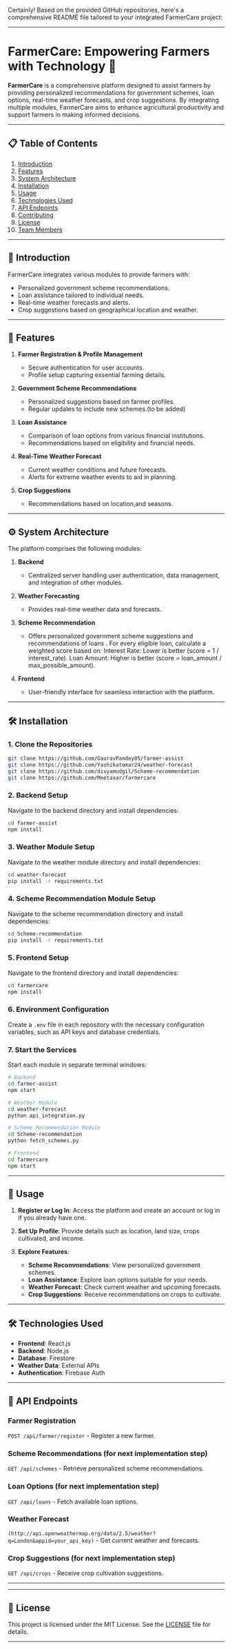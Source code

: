 Certainly! Based on the provided GitHub repositories, here's a comprehensive README file tailored to your integrated FarmerCare project:

---

# FarmerCare: Empowering Farmers with Technology 🌾

**FarmerCare** is a comprehensive platform designed to assist farmers by providing personalized recommendations for government schemes, loan options, real-time weather forecasts, and crop suggestions. By integrating multiple modules, FarmerCare aims to enhance agricultural productivity and support farmers in making informed decisions.

---

## 📋 Table of Contents

1. [Introduction](#introduction)
2. [Features](#features)
3. [System Architecture](#system-architecture)
4. [Installation](#installation)
5. [Usage](#usage)
6. [Technologies Used](#technologies-used)
7. [API Endpoints](#api-endpoints)
8. [Contributing](#contributing)
9. [License](#license)
10. [Team Members](#team-members)

---

## 🌟 Introduction

FarmerCare integrates various modules to provide farmers with:

- Personalized government scheme recommendations.
- Loan assistance tailored to individual needs.
- Real-time weather forecasts and alerts.
- Crop suggestions based on geographical location and weather.

---

## 🌟 Features

1. **Farmer Registration & Profile Management**
   - Secure authentication for user accounts.
   - Profile setup capturing essential farming details.

2. **Government Scheme Recommendations**
   - Personalized suggestions based on farmer profiles.
   - Regular updates to include new schemes.(to be added)

3. **Loan Assistance**
   - Comparison of loan options from various financial institutions.
   - Recommendations based on eligibility and financial needs.

4. **Real-Time Weather Forecast**
   - Current weather conditions and future forecasts.
   - Alerts for extreme weather events to aid in planning.

5. **Crop Suggestions**
   - Recommendations based on location,and seasons.

---

## ⚙️ System Architecture

The platform comprises the following modules:

1. **Backend**
   - Centralized server handling user authentication, data management, and integration of other modules.

2. **Weather Forecasting**
   - Provides real-time weather data and forecasts.

3. **Scheme Recommendation**
   - Offers personalized government scheme suggestions and recommendations of loans .
​​For every eligible loan, calculate a weighted score based on:
Interest Rate: Lower is better (score = 1 / interest_rate).
Loan Amount: Higher is better (score = loan_amount / max_possible_amount).



4. **Frontend**
   - User-friendly interface for seamless interaction with the platform.

---

## 🛠️ Installation

### 1. Clone the Repositories

```bash
git clone https://github.com/GauravPandey05/farmer-assist
git clone https://github.com/Yashikatomar24/weather-forecast
git clone https://github.com/divyamudgil/Scheme-recommendation
git clone https://github.com/Meetaxar/farmercare
```

### 2. Backend Setup

Navigate to the backend directory and install dependencies:

```bash
cd farmer-assist
npm install
```

### 3. Weather Module Setup

Navigate to the weather module directory and install dependencies:

```bash
cd weather-forecast
pip install -r requirements.txt
```

### 4. Scheme Recommendation Module Setup

Navigate to the scheme recommendation directory and install dependencies:

```bash
cd Scheme-recommendation
pip install -r requirements.txt
```

### 5. Frontend Setup

Navigate to the frontend directory and install dependencies:

```bash
cd farmercare
npm install
```

### 6. Environment Configuration

Create a `.env` file in each repository with the necessary configuration variables, such as API keys and database credentials.

### 7. Start the Services

Start each module in separate terminal windows:

```bash
# Backend
cd farmer-assist
npm start

# Weather Module
cd weather-forecast
python api_integration.py

# Scheme Recommendation Module
cd Scheme-recommendation
python fetch_schemes.py

# Frontend
cd farmercare
npm start
```

---

## 🚀 Usage

1. **Register or Log In**: Access the platform and create an account or log in if you already have one.

2. **Set Up Profile**: Provide details such as location, land size, crops cultivated, and income.

3. **Explore Features**:
   - **Scheme Recommendations**: View personalized government schemes.
   - **Loan Assistance**: Explore loan options suitable for your needs.
   - **Weather Forecast**: Check current weather and upcoming forecasts.
   - **Crop Suggestions**: Receive recommendations on crops to cultivate.

---

## 🛠️ Technologies Used

- **Frontend**: React.js
- **Backend**: Node.js
- **Database**: Firestore
- **Weather Data**: External APIs
- **Authentication**: Firebase Auth

---

## 📡 API Endpoints

### Farmer Registration

`POST /api/farmer/register` - Register a new farmer.

### Scheme Recommendations  (for next implementation step)

`GET /api/schemes` - Retrieve personalized scheme recommendations.

### Loan Options  (for next implementation step)

`GET /api/loans` - Fetch available loan options.

### Weather Forecast

`(http://api.openweathermap.org/data/2.5/weather?q=London&appid=your_api_key)` - Get current weather and forecasts.

### Crop Suggestions   (for next implementation step)

`GET /api/crops` - Receive crop cultivation suggestions.

---

---

## 📜 License

This project is licensed under the MIT License. See the [LICENSE](LICENSE) file for details.


--- 
